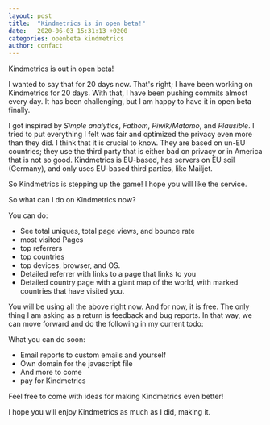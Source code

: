 ```yaml
---
layout: post
title:  "Kindmetrics is in open beta!"
date:   2020-06-03 15:31:13 +0200
categories: openbeta kindmetrics
author: confact
---
```


Kindmetrics is out in open beta!

I wanted to say that for 20 days now. That's right; I have been working on Kindmetrics for 20 days. With that, I have been pushing commits almost every day. It has been challenging, but I am happy to have it in open beta finally.

I got inspired by *Simple analytics*, *Fathom*, *Piwik/Matomo*, and *Plausible*. I tried to put everything I felt was fair and optimized the privacy even more than they did. I think that it is crucial to know. They are based on un-EU countries; they use the third party that is either bad on privacy or in America that is not so good. Kindmetrics is EU-based, has servers on EU soil (Germany), and only uses EU-based third parties, like Mailjet.

So Kindmetrics is stepping up the game! I hope you will like the service.

So what can I do on Kindmetrics now?

You can do:
* See total uniques, total page views, and bounce rate
* most visited Pages
* top referrers
* top countries
* top devices, browser, and OS.
* Detailed referrer with links to a page that links to you
* Detailed country page with a giant map of the world, with marked countries that have visited you.

You will be using all the above right now. And for now, it is free. The only thing I am asking as a return is feedback and bug reports. In that way, we can move forward and do the following in my current todo:

What you can do soon:
* Email reports to custom emails and yourself
* Own domain for the javascript file
* And more to come
* pay for Kindmetrics

Feel free to come with ideas for making Kindmetrics even better!

I hope you will enjoy Kindmetrics as much as I did, making it.
